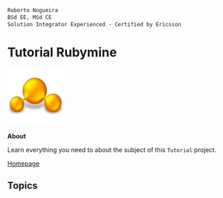 ```
Roberto Nogueira  
BSd EE, MSd CE
Solution Integrator Experienced - Certified by Ericsson
```
# Tutorial Rubymine

![tutorial image](images/tutorial.png)

**About**

Learn everything you need to about the subject of this `Tutorial` project.

[Homepage](https://www.youtube.com/playlist?list=PLQ176FUIyIUb_ARZG92EpXp2yu9R-9vHf&mkt_tok=eyJpIjoiWWpjelpHSmpZek0zTlRabCIsInQiOiJVWWlBSmphTDlPbk1Tdzd2ckJtcVVwcExCK1VRMFhhRHM2d1psR2RlclFXVEUxSkN0b0N2OHRpR3Vka2RBSmJaUVlaQmhDR1B1dlNuRW5LMnk0aTkyTk8yNlNCU096S3hrRFpMXC9lTzA5aFB6WnYzZzFSdXBhMDVhTFVQMGxsdHMifQ%3D%3D)

## Topics
```
```

